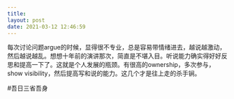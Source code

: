 ```yaml
---
title: 
layout: post
date: 2021-03-12 12:46:59
---
```


每次讨论问题argue的时候，显得很不专业，总是容易带情绪进去，越说越激动，然后越说越乱。想想十年前的演讲那次，简直是不堪入目。听说能力确实得好好反思和提高一下了。这就是个人发展的瓶颈。有很高的ownership，多次参与，show visibility，然后提高写和说的能力。这几个才是往上走的杀手锏。

#吾日三省吾身